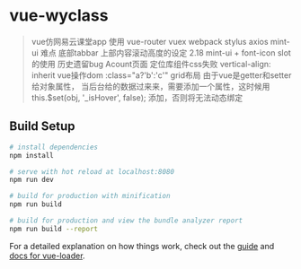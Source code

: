 # vue-wyclass

> vue仿网易云课堂app
使用  vue-router vuex webpack stylus axios mint-ui
难点 底部tabbar 上部内容滚动高度的设定
2.18
mint-ui + font-icon
slot的使用
历史遗留bug Acount页面 定位库组件css失败  vertical-align: inherit 
vue操作dom
:class="a?'b':'c'"
grid布局
由于vue是getter和setter给对象属性， 当后台给的数据过来来，需要添加一个属性，这时候用this.$set(obj, '_isHover', false); 添加，否则将无法动态绑定
## Build Setup

``` bash
# install dependencies
npm install

# serve with hot reload at localhost:8080
npm run dev

# build for production with minification
npm run build

# build for production and view the bundle analyzer report
npm run build --report
```

For a detailed explanation on how things work, check out the [guide](http://vuejs-templates.github.io/webpack/) and [docs for vue-loader](http://vuejs.github.io/vue-loader).
